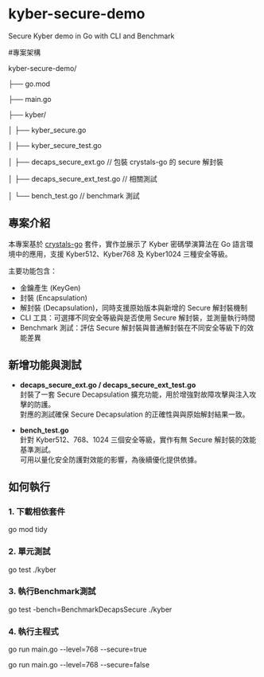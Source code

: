 # kyber-secure-demo
Secure Kyber demo in Go with CLI and Benchmark

#專案架構  

kyber-secure-demo/  

├── go.mod  

├── main.go  

├── kyber/  

│   ├── kyber_secure.go  

│   ├── kyber_secure_test.go  

│   ├── decaps_secure_ext.go         // 包裝 crystals-go 的 secure 解封裝  

│   ├── decaps_secure_ext_test.go    // 相關測試  

│   └── bench_test.go                // benchmark 測試


## 專案介紹

本專案基於 [crystals-go](https://github.com/kudelskisecurity/crystals-go) 套件，實作並展示了 Kyber 密碼學演算法在 Go 語言環境中的應用，支援 Kyber512、Kyber768 及 Kyber1024 三種安全等級。

主要功能包含：

- 金鑰產生 (KeyGen)
- 封裝 (Encapsulation)
- 解封裝 (Decapsulation)，同時支援原始版本與新增的 Secure 解封裝機制
- CLI 工具：可選擇不同安全等級與是否使用 Secure 解封裝，並測量執行時間
- Benchmark 測試：評估 Secure 解封裝與普通解封裝在不同安全等級下的效能差異

## 新增功能與測試

- **decaps_secure_ext.go / decaps_secure_ext_test.go**  
  封裝了一套 Secure Decapsulation 擴充功能，用於增強對故障攻擊與注入攻擊的防護。  
  對應的測試確保 Secure Decapsulation 的正確性與與原始解封結果一致。

- **bench_test.go**  
  針對 Kyber512、768、1024 三個安全等級，實作有無 Secure 解封裝的效能基準測試。  
  可用以量化安全防護對效能的影響，為後續優化提供依據。

## 如何執行

### 1. 下載相依套件
go mod tidy  

### 2. 單元測試
go test ./kyber

### 3. 執行Benchmark測試
go test -bench=BenchmarkDecapsSecure ./kyber

### 4. 執行主程式
go run main.go --level=768 --secure=true  

go run main.go --level=768 --secure=false
